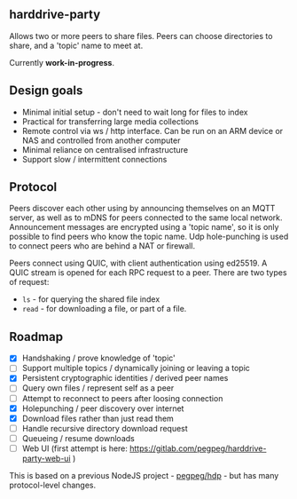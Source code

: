 
## harddrive-party

Allows two or more peers to share files. Peers can choose directories to share, and a 'topic' name to meet at.

Currently **work-in-progress**.

## Design goals

- Minimal initial setup - don't need to wait long for files to index
- Practical for transferring large media collections
- Remote control via ws / http interface. Can be run on an ARM device or NAS and controlled from another computer
- Minimal reliance on centralised infrastructure
- Support slow / intermittent connections

## Protocol

Peers discover each other using by announcing themselves on an MQTT server, as well as to mDNS for peers connected to the same local network. Announcement messages are encrypted using a 'topic name', so it is only possible to find peers who know the topic name. Udp hole-punching is used to connect peers who are behind a NAT or firewall.

Peers connect using QUIC, with client authentication using ed25519. A QUIC stream is opened for each RPC request to a peer. There are two types of request:

- `ls` - for querying the shared file index
- `read` - for downloading a file, or part of a file.

## Roadmap

- [x] Handshaking / prove knowledge of 'topic'
- [ ] Support multiple topics / dynamically joining or leaving a topic
- [x] Persistent cryptographic identities / derived peer names
- [ ] Query own files / represent self as a peer
- [ ] Attempt to reconnect to peers after loosing connection
- [x] Holepunching / peer discovery over internet
- [x] Download files rather than just read them
- [ ] Handle recursive directory download request
- [ ] Queueing / resume downloads
- [ ] Web UI (first attempt is here: https://gitlab.com/pegpeg/harddrive-party-web-ui )

This is based on a previous NodeJS project - [pegpeg/hdp](https://gitlab.com/pegpeg/hdp) - but has many protocol-level changes.
